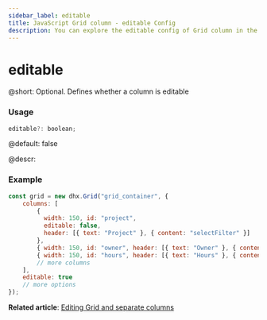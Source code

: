 ```yaml
---
sidebar_label: editable
title: JavaScript Grid column - editable Config 
description: You can explore the editable config of Grid column in the documentation of the DHTMLX JavaScript UI library. Browse developer guides and API reference, try out code examples and live demos, and download a free 30-day evaluation version of DHTMLX Suite.
---
```


# editable

@short: Optional. Defines whether a column is editable

### Usage

~~~jsx
editable?: boolean; 
~~~

@default: false

@descr:
### Example

~~~jsx
const grid = new dhx.Grid("grid_container", {
    columns: [
        { 
          width: 150, id: "project",
          editable: false,
          header: [{ text: "Project" }, { content: "selectFilter" }]
        },
        { width: 150, id: "owner", header: [{ text: "Owner" }, { content: "inputFilter" }]},
        { width: 150, id: "hours", header: [{ text: "Hours" }, { content: "inputFilter" }]},
        // more columns
    ],
    editable: true
    // more options
});
~~~

**Related article**: [Editing Grid and separate columns](grid/configuration.md#editing-grid-and-separate-columns)



